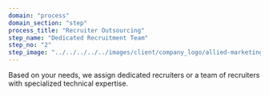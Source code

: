 ```yaml
---
domain: "process"
domain_section: "step"
process_title: "Recruiter Outsourcing"
step_name: "Dedicated Recruitment Team"
step_no: "2"
step_image: "../../../../../images/client/company_logo/allied-marketing.png"
---
```


Based on your needs, we assign dedicated recruiters or a team of recruiters with specialized technical expertise.
